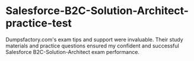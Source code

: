 # Salesforce-B2C-Solution-Architect-practice-test
Dumpsfactory.com's exam tips and support were invaluable. Their study materials and practice questions ensured my confident and successful Salesforce B2C-Solution-Architect exam performance.
